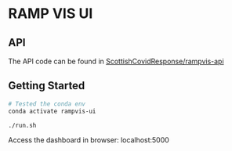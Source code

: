 # RAMP VIS UI

## API 

The API code can be found in [ScottishCovidResponse/rampvis-api](https://github.com/ScottishCovidResponse/rampvis-api)

## Getting Started

```bash
# Tested the conda env 
conda activate rampvis-ui

./run.sh
```

Access the dashboard in browser: localhost:5000